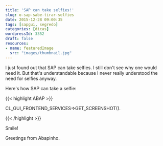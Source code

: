 ```yaml
---
title: 'SAP can take selfies!'
slug: o-sap-sabe-tirar-selfies
date: 2015-12-28 09:00:35
tags: [sapgui, segredo]
categories: [dicas]
wordpressId: 3352
draft: false
resources:
- name: featuredImage
  src: "images/thumbnail.jpg"
---
```

I just found out that SAP can take selfies. I still don't see why one would need it. But that's understandable because I never really understood the need for selfies anyway.

Here's how SAP can take a selfie:

<!--more-->


{{< highlight ABAP >}}

CL_GUI_FRONTEND_SERVICES=>GET_SCREENSHOT().

{{< /highlight >}}

Smile!

Greetings from Abapinho.
